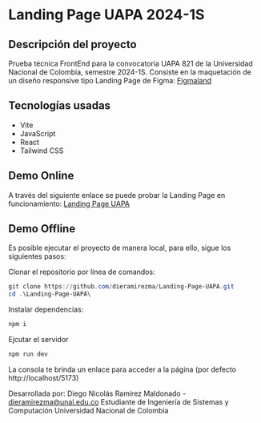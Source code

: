 # Landing Page UAPA 2024-1S

## Descripción del proyecto
Prueba técnica FrontEnd para la convocatoria UAPA 821 de la Universidad Nacional de Colombia,  semestre 2024-1S. Consiste en la maquetación de un diseño responsive tipo Landing Page de Figma: [Figmaland](https://www.figma.com/file/D0hmUzaJ3OcEdKtcUvVm1M/Figmaland--Business-Landing-page-(Community)?node-id=65%3A0)

## Tecnologías usadas
- Vite 
- JavaScript
- React
- Tailwind CSS

## Demo Online
A través del siguiente enlace se puede probar la Landing Page en funcionamiento: [Landing Page UAPA](landing-page-uapa-lilac.vercel.app)

## Demo Offline
Es posible ejecutar el proyecto de manera local, para ello, sigue los siguientes pasos:

Clonar el repositorio por línea de comandos:
```powershell
git clone https://github.com/dieramirezma/Landing-Page-UAPA.git 
cd .\Landing-Page-UAPA\
```

Instalar dependencias:
```powershell
npm i
```

Ejcutar el servidor
```powershell
npm run dev
```
La consola te brinda un enlace para acceder a la página (por defecto http://localhost/5173)


Desarrollada por:
Diego Nicolás Ramírez Maldonado - dieramirezma@unal.edu.co
Estudiante de Ingeniería de Sistemas y Computación
Universidad Nacional de Colombia